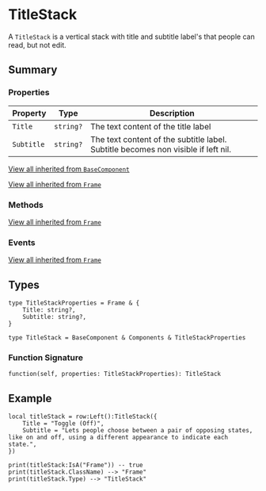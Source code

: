 # TitleStack

A `TitleStack` is a vertical stack with title and subtitle label's that people can read, but not edit.

## Summary

### Properties

| Property       | Type       | Description |
|----------------|------------|-------------|
| `Title` | `string?` | The text content of the title label |
| `Subtitle` | `string?` | The text content of the subtitle label. Subtitle becomes non visible if left nil. |

[View all inherited from `BaseComponent`](./index.md/#properties)

[View all inherited from `Frame`](https://create.roblox.com/docs/reference/engine/classes/Frame#summary-properties)

### Methods

[View all inherited from `Frame`](https://create.roblox.com/docs/reference/engine/classes/Frame#summary-methods)

### Events

[View all inherited from `Frame`](https://create.roblox.com/docs/reference/engine/classes/Frame#summary-events)

## Types

```luau
type TitleStackProperties = Frame & {
    Title: string?,
    Subtitle: string?,
}

type TitleStack = BaseComponent & Components & TitleStackProperties
```

### Function Signature

```luau
function(self, properties: TitleStackProperties): TitleStack
```

## Example

```luau
local titleStack = row:Left():TitleStack({
    Title = "Toggle (Off)",
    Subtitle = "Lets people choose between a pair of opposing states, like on and off, using a different appearance to indicate each state.",
})

print(titleStack:IsA("Frame")) -- true
print(titleStack.ClassName) --> "Frame"
print(titleStack.Type) --> "TitleStack"
```
